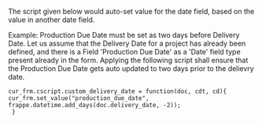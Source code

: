 The script given below would auto-set value for the date field, based on the value in another date field.

Example: Production Due Date must be set as two days before Delivery Date. Let us assume that the Delivery Date for a project has already been defined, and there is a Field 'Production Due Date' as a 'Date' field type present already in the form. Applying the following script shall ensure that the Production Due Date gets auto updated to two days prior to the delievry date.

```
cur_frm.cscript.custom_delivery_date = function(doc, cdt, cd){
cur_frm.set_value("production_due_date", frappe.datetime.add_days(doc.delivery_date, -2));
 }
```